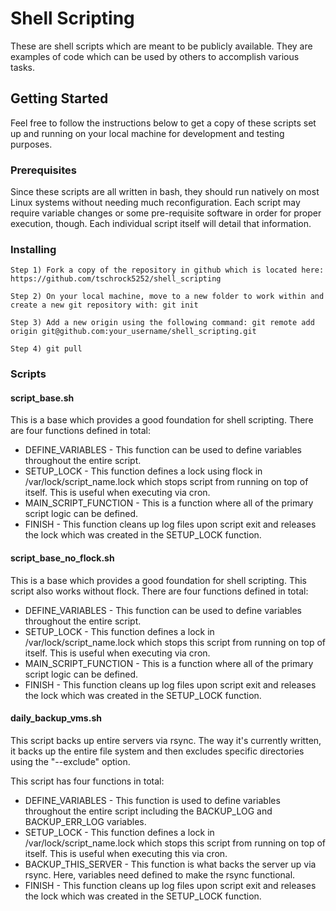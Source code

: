 # Shell Scripting

These are shell scripts which are meant to be publicly available. They are examples of code which can be used by others to accomplish various tasks. 

## Getting Started

Feel free to follow the instructions below to get a copy of these scripts set up and running on your local machine for development and testing purposes.

### Prerequisites

Since these scripts are all written in bash, they should run natively on most Linux systems without needing much reconfiguration. Each script may require variable changes or some pre-requisite software in order for proper execution, though. Each individual script itself will detail that information.

### Installing

```
Step 1) Fork a copy of the repository in github which is located here: https://github.com/tschrock5252/shell_scripting

Step 2) On your local machine, move to a new folder to work within and create a new git repository with: git init

Step 3) Add a new origin using the following command: git remote add origin git@github.com:your_username/shell_scripting.git

Step 4) git pull
```

### Scripts

#### script_base.sh

This is a base which provides a good foundation for shell scripting. There are four functions defined in total:

 - DEFINE_VARIABLES - This function can be used to define variables throughout the entire script.
 - SETUP_LOCK - This function defines a lock using flock in /var/lock/script_name.lock which stops script from running on top of itself. This is useful when executing via cron.
 - MAIN_SCRIPT_FUNCTION - This is a function where all of the primary script logic can be defined.
 - FINISH - This function cleans up log files upon script exit and releases the lock which was created in the SETUP_LOCK function. 

#### script_base_no_flock.sh

This is a base which provides a good foundation for shell scripting. This script also works without flock. There are four functions defined in total:

 - DEFINE_VARIABLES - This function can be used to define variables throughout the entire script.
 - SETUP_LOCK - This function defines a lock in /var/lock/script_name.lock which stops this script from running on top of itself. This is useful when executing via cron.
 - MAIN_SCRIPT_FUNCTION - This is a function where all of the primary script logic can be defined.
 - FINISH - This function cleans up log files upon script exit and releases the lock which was created in the SETUP_LOCK function. 

#### daily_backup_vms.sh

This script backs up entire servers via rsync. The way it's currently written, it backs up the entire file system and then excludes specific directories using the "--exclude" option.

This script has four functions in total: 

 - DEFINE_VARIABLES - This function is used to define variables throughout the entire script including the BACKUP_LOG and BACKUP_ERR_LOG variables.
 - SETUP_LOCK - This function defines a lock in /var/lock/script_name.lock which stops this script from running on top of itself. This is useful when executing this via cron.
 - BACKUP_THIS_SERVER - This function is what backs the server up via rsync. Here, variables need defined to make the rsync functional. 
 - FINISH - This function cleans up log files upon script exit and releases the lock which was created in the SETUP_LOCK function.
